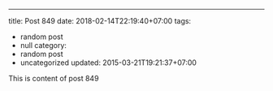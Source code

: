 ---
title: Post 849
date: 2018-02-14T22:19:40+07:00
tags:
  - random post
  - null
category:
  - random post
  - uncategorized
updated: 2015-03-21T19:21:37+07:00

This is content of post 849